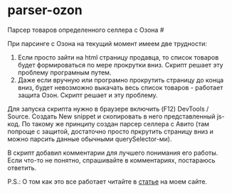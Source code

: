 # parser-ozon
Парсер товаров определенного селлера с Озона #

При парсинге с Озона на текущий момент имеем две трудности:
1. Если просто зайти на html страницу продавца, то список товаров будет формироваться по мере прокрутки вниз. Скрипт решает эту проблему програмным путем.
2. Даже если вручную или програмно прокрутить страницу до конца вниз, будет невозможно выкачать весь список товаров - работает защита Озон. Скрипт решает и эту проблему.

Для запуска скрипта нужно в браузере включить (F12) DevTools / Source. Создать New snippet и скопировать в него представленный js-код.
По такому же принципу создан парсер селлера с Авито (там попроще с защитой, достаточно просто пркрутить страницу вниз и можно парсить данные обычными querySelector-ми).

В скрипт добавил комментарии для лучшего понимания его работы.
Если что-то не понятно, спрашивайте в комментариях, постараюсь ответить. 

P.S.: О том как это все работает читайте в <a href="http://valsy.ru/parser-tovarov-s-ozon/">статье</a> на моем сайте.
